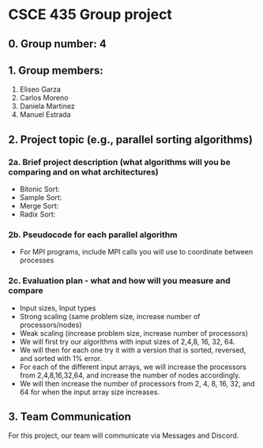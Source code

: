 # CSCE 435 Group project

## 0. Group number: 4

## 1. Group members:
1. Eliseo Garza
2. Carlos Moreno
3. Daniela Martinez
4. Manuel Estrada

## 2. Project topic (e.g., parallel sorting algorithms)

### 2a. Brief project description (what algorithms will you be comparing and on what architectures)

- Bitonic Sort:
- Sample Sort:
- Merge Sort:
- Radix Sort:

### 2b. Pseudocode for each parallel algorithm
- For MPI programs, include MPI calls you will use to coordinate between processes

### 2c. Evaluation plan - what and how will you measure and compare
- Input sizes, Input types
- Strong scaling (same problem size, increase number of processors/nodes)
- Weak scaling (increase problem size, increase number of processors)
- We will first try our algorithms with input sizes of 2,4,8, 16, 32, 64.
- We will then for each one try it with a version that is sorted, reversed, and sorted with 1% error.
- For each of the different input arrays, we will increase the processors from 2,4,8,16,32,64, and increase the number of nodes accordingly.
- We will then increase the number of processors from 2, 4, 8, 16, 32, and 64 for when the input array size increases.

## 3. Team Communication
For this project, our team will communicate via Messages and Discord.
